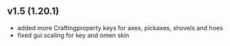 ## v1.5 (1.20.1)
- added more Craftingproperty keys for axes, pickaxes, shovels and hoes
- fixed gui scaling for key and omen skin